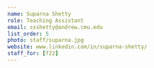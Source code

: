 ```yaml
---
name: Suparna Shetty
role: Teaching Assistant
email: ssshetty@andrew.cmu.edu
list_order: 5
photo: staff/suparna.jpg
website: www.linkedin.com/in/suparna-shetty/
staff_for: [f22]
---
```


